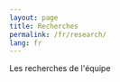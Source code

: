 ```yaml
---
layout: page
title: Recherches
permalink: /fr/research/
lang: fr
---
```


Les recherches de l'équipe
